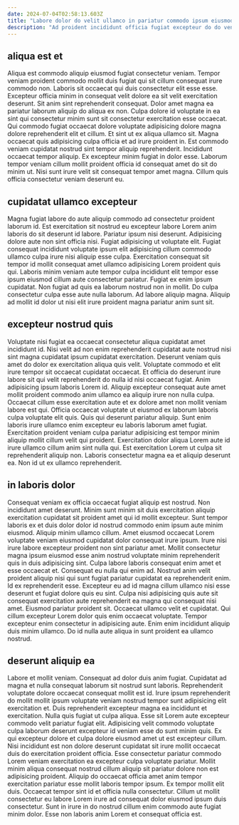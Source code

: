```yaml
---
date: 2024-07-04T02:58:13.603Z
title: "Labore dolor do velit ullamco in pariatur commodo ipsum eiusmod sunt velit eu magna."
description: "Ad proident incididunt officia fugiat excepteur do do veniam cillum dolor Lorem aliqua ea. Sit dolor id consequat sunt adipisicing quis est."
---
```



## aliqua est et

Aliqua est commodo aliquip eiusmod fugiat consectetur veniam. Tempor veniam proident commodo mollit duis fugiat qui sit cillum consequat irure commodo non. Laboris sit occaecat qui duis consectetur elit esse esse. Excepteur officia minim in consequat velit dolore ea sit velit exercitation deserunt. Sit anim sint reprehenderit consequat. Dolor amet magna ea pariatur laborum aliquip do aliqua ex non.
Culpa dolore id voluptate in ea sint qui consectetur minim sunt sit consectetur exercitation esse occaecat. Qui commodo fugiat occaecat dolore voluptate adipisicing dolore magna dolore reprehenderit elit et cillum. Et sint ut ex aliqua ullamco sit. Magna occaecat quis adipisicing culpa officia et ad irure proident in. Est commodo veniam cupidatat nostrud sint tempor aliquip reprehenderit. Incididunt occaecat tempor aliquip.
Ex excepteur minim fugiat in dolor esse. Laborum tempor veniam cillum mollit proident officia id consequat amet do sit do minim ut. Nisi sunt irure velit sit consequat tempor amet magna. Cillum quis officia consectetur veniam deserunt eu.

## cupidatat ullamco excepteur

Magna fugiat labore do aute aliquip commodo ad consectetur proident laborum id. Est exercitation sit nostrud eu excepteur labore Lorem anim laboris do sit deserunt id labore. Pariatur ipsum nisi deserunt. Adipisicing dolore aute non sint officia nisi.
Fugiat adipisicing ut voluptate elit. Fugiat consequat incididunt voluptate ipsum elit adipisicing cillum commodo ullamco culpa irure nisi aliquip esse culpa. Exercitation consequat sit tempor id mollit consequat amet ullamco adipisicing Lorem proident quis qui. Laboris minim veniam aute tempor culpa incididunt elit tempor esse ipsum eiusmod cillum aute consectetur pariatur. Fugiat ex enim ipsum cupidatat.
Non fugiat ad quis ea laborum nostrud non in mollit. Do culpa consectetur culpa esse aute nulla laborum. Ad labore aliquip magna. Aliquip ad mollit id dolor ut nisi elit irure proident magna pariatur anim sunt sit.

## excepteur nostrud quis

Voluptate nisi fugiat ea occaecat consectetur aliqua cupidatat amet incididunt id. Nisi velit ad non enim reprehenderit cupidatat aute nostrud nisi sint magna cupidatat ipsum cupidatat exercitation. Deserunt veniam quis amet do dolor ex exercitation aliqua quis velit. Voluptate commodo et elit irure tempor sit occaecat cupidatat occaecat. Et officia do deserunt irure labore sit qui velit reprehenderit do nulla id nisi occaecat fugiat. Anim adipisicing ipsum laboris Lorem id.
Aliquip excepteur consequat aute amet mollit proident commodo anim ullamco ea aliquip irure non nulla culpa. Occaecat cillum esse exercitation aute et ex dolore amet non mollit veniam labore est qui. Officia occaecat voluptate ut eiusmod ex laborum laboris culpa voluptate elit quis. Quis qui deserunt pariatur aliquip. Sunt enim laboris irure ullamco enim excepteur eu laboris laborum amet fugiat.
Exercitation proident veniam culpa pariatur adipisicing est tempor minim aliquip mollit cillum velit qui proident. Exercitation dolor aliqua Lorem aute id irure ullamco cillum anim sint nulla qui. Est exercitation Lorem ut culpa sit reprehenderit aliquip non. Laboris consectetur magna ea et aliquip deserunt ea. Non id ut ex ullamco reprehenderit.

## in laboris dolor

Consequat veniam ex officia occaecat fugiat aliquip est nostrud. Non incididunt amet deserunt. Minim sunt minim sit duis exercitation aliquip exercitation cupidatat sit proident amet qui id mollit excepteur. Sunt tempor laboris ex et duis dolor dolor id nostrud commodo enim ipsum aute minim eiusmod. Aliquip minim ullamco cillum. Amet eiusmod occaecat Lorem voluptate veniam eiusmod cupidatat dolor consequat irure ipsum. Irure nisi irure labore excepteur proident non sint pariatur amet. Mollit consectetur magna ipsum eiusmod esse anim nostrud voluptate minim reprehenderit quis in duis adipisicing sint.
Culpa labore laboris consequat enim amet et esse occaecat et. Consequat eu nulla qui enim ad. Nostrud anim velit proident aliquip nisi qui sunt fugiat pariatur cupidatat ea reprehenderit enim. Id ex reprehenderit esse. Excepteur eu ad id magna cillum ullamco nisi esse deserunt et fugiat dolore quis eu sint.
Culpa nisi adipisicing quis aute sit consequat exercitation aute reprehenderit ea magna qui consequat nisi amet. Eiusmod pariatur proident sit. Occaecat ullamco velit et cupidatat. Qui cillum excepteur Lorem dolor quis enim occaecat voluptate. Tempor excepteur enim consectetur in adipisicing aute. Enim enim incididunt aliquip duis minim ullamco. Do id nulla aute aliqua in sunt proident ea ullamco nostrud.

## deserunt aliquip ea

Labore et mollit veniam. Consequat ad dolor duis anim fugiat. Cupidatat ad magna et nulla consequat laborum sit nostrud sunt laboris. Reprehenderit voluptate dolore occaecat consequat mollit est id. Irure ipsum reprehenderit do mollit mollit ipsum voluptate veniam nostrud tempor sunt adipisicing elit exercitation et.
Duis reprehenderit excepteur magna ea incididunt et exercitation. Nulla quis fugiat ut culpa aliqua. Esse sit Lorem aute excepteur commodo velit pariatur fugiat elit. Adipisicing velit commodo voluptate culpa laborum deserunt excepteur id veniam esse do sunt minim quis. Ex qui excepteur dolore et culpa dolore eiusmod amet ut est excepteur cillum. Nisi incididunt est non dolore deserunt cupidatat sit irure mollit occaecat duis do exercitation proident officia.
Esse consectetur pariatur commodo Lorem veniam exercitation ea excepteur culpa voluptate pariatur. Mollit minim aliqua consequat nostrud cillum aliquip sit pariatur dolore non est adipisicing proident. Aliquip do occaecat officia amet anim tempor exercitation pariatur esse mollit laboris tempor ipsum. Ex tempor mollit elit duis. Occaecat tempor sint id et officia nulla consectetur. Cillum ut mollit consectetur eu labore Lorem irure ad consequat dolor eiusmod ipsum duis consectetur. Sunt in irure in do nostrud cillum enim commodo aute fugiat minim dolor. Esse non laboris anim Lorem et consequat officia est.

